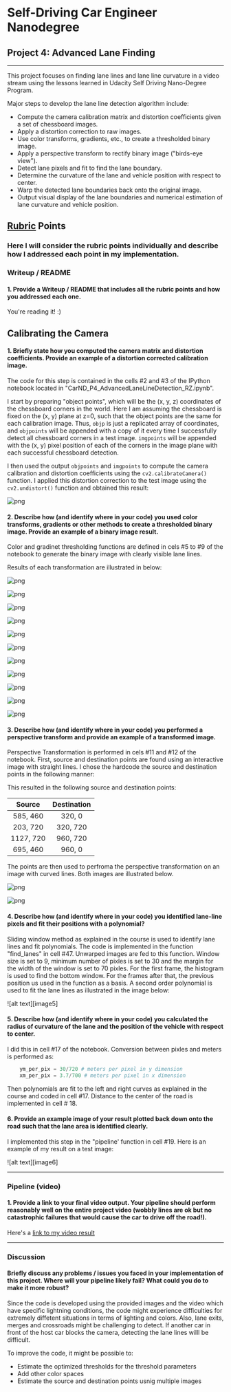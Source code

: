 
# Self-Driving Car Engineer Nanodegree


## Project 4: **Advanced Lane Finding** 
***
This project focuses on finding lane lines and lane line curvature in a video stream using the lessons learned in Udacity Self Driving Nano-Degree Program. 

Major steps to develop the lane line detection algorithm include:
- Compute the camera calibration matrix and distortion coefficients given a set of chessboard images.
- Apply a distortion correction to raw images.
- Use color transforms, gradients, etc., to create a thresholded binary image.
- Apply a perspective transform to rectify binary image ("birds-eye view").
- Detect lane pixels and fit to find the lane boundary.
- Determine the curvature of the lane and vehicle position with respect to center.
- Warp the detected lane boundaries back onto the original image.
- Output visual display of the lane boundaries and numerical estimation of lane curvature and vehicle position.

## [Rubric](https://review.udacity.com/#!/rubrics/571/view) Points

### Here I will consider the rubric points individually and describe how I addressed each point in my implementation.  

### Writeup / README

#### 1. Provide a Writeup / README that includes all the rubric points and how you addressed each one.  

You're reading it! :)


## Calibrating the Camera
#### 1. Briefly state how you computed the camera matrix and distortion coefficients. Provide an example of a distortion corrected calibration image.

The code for this step is contained in the cells #2 and #3 of the IPython notebook located in "CarND_P4_AdvancedLaneLineDetection_RZ.ipynb".  

I start by preparing "object points", which will be the (x, y, z) coordinates of the chessboard corners in the world. Here I am assuming the chessboard is fixed on the (x, y) plane at z=0, such that the object points are the same for each calibration image.  Thus, `objp` is just a replicated array of coordinates, and `objpoints` will be appended with a copy of it every time I successfully detect all chessboard corners in a test image.  `imgpoints` will be appended with the (x, y) pixel position of each of the corners in the image plane with each successful chessboard detection.  

I then used the output `objpoints` and `imgpoints` to compute the camera calibration and distortion coefficients using the `cv2.calibrateCamera()` function.  I applied this distortion correction to the test image using the `cv2.undistort()` function and obtained this result: 

![png](output_7_1.png)

#### 2. Describe how (and identify where in your code) you used color transforms, gradients or other methods to create a thresholded binary image. Provide an example of a binary image result.

Color and gradinet thresholding functions are defined in cels #5 to #9 of the notebook to generate the binary image with clearly visible lane lines. 

Results of each transformation are illustrated in below:

![png](output_31_0.png)



![png](output_31_1.png)



![png](output_31_2.png)



![png](output_31_3.png)



![png](output_31_4.png)



![png](output_31_5.png)



![png](output_31_6.png)



![png](output_31_7.png)



![png](output_31_8.png)



![png](output_31_9.png)



![png](output_31_10.png)


#### 3. Describe how (and identify where in your code) you performed a perspective transform and provide an example of a transformed image.

Perspective Transformation is performed in cels #11 and #12 of the notebook. First, source and destination points are found using an interactive image with straight lines. I chose the hardcode the source and destination points in the following manner:


This resulted in the following source and destination points:

| Source        | Destination   | 
|:-------------:|:-------------:| 
| 585, 460      | 320, 0        | 
| 203, 720      | 320, 720      |
| 1127, 720     | 960, 720      |
| 695, 460      | 960, 0        |

The points are then used to perfroma the perspective transformation on an image with curved lines. Both images are illustrated below.

![png](output_18_1.png)



![png](output_18_2.png)


#### 4. Describe how (and identify where in your code) you identified lane-line pixels and fit their positions with a polynomial?

Sliding window method as explained in the course is used to identify lane lines and fit polynomials. The code is implemented in the function "find_lanes" in cell #47. Unwarped images are fed to this function. Window size is set to 9, minimum number of pixles is set to 30 and the margin for the width of the window is set to 70 pixles. For the first frame, the histogram is used to find the bottom window. For the frames after that, the previous position us used in the function as a basis. A second order polynomial is used to fit the lane lines as illustrated in the image below:


![alt text][image5]

#### 5. Describe how (and identify where in your code) you calculated the radius of curvature of the lane and the position of the vehicle with respect to center.

I did this in cell #17 of the notebook. Conversion between pixles and meters is performed as:

```python
    ym_per_pix = 30/720 # meters per pixel in y dimension
    xm_per_pix = 3.7/700 # meters per pixel in x dimension
```

Then polynomials are fit to the left and right curves as explained in the course and coded in cell #17.
Distance to the center of the road is implemented in cell # 18.



#### 6. Provide an example image of your result plotted back down onto the road such that the lane area is identified clearly.

I implemented this step in the "pipeline' function in cell #19.  Here is an example of my result on a test image:

![alt text][image6]

---

### Pipeline (video)

#### 1. Provide a link to your final video output.  Your pipeline should perform reasonably well on the entire project video (wobbly lines are ok but no catastrophic failures that would cause the car to drive off the road!).

Here's a [link to my video result](./project_video.mp4)

---

### Discussion
#### Briefly discuss any problems / issues you faced in your implementation of this project. Where will your pipeline likely fail? What could you do to make it more robust?
Since the code is developed using the provided images and the video which have specific lightning conditions, the code might experience difficulties for extremely diffetent situations in terms of lighting and colors. Also, lane exits, merges and crossroads might be challenging to detect. If another car in front of the host car blocks the camera, detecting the lane lines willl be difficult. 

To improve the code, it might be possible to:
- Estimate the optimized thresholds for the threshold parameters
- Add other color spaces 
- Estimate the source and destination points usnig multiple images 

